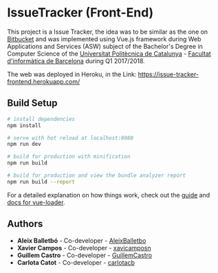 # IssueTracker (Front-End)

This project is a Issue Tracker, the idea was to be similar as the one on [Bitbucket](https://bitbucket.org/) and was implemented using Vue.js framework during Web Applications and Services (ASW) subject of the Bachelor's Degree in Computer Science of the [Universitat Politècnica de Catalunya](https://www.upc.edu/ca) - [Facultat d'informàtica de Barcelona](https://www.fib.upc.edu/) during Q1 2017/2018.

The web was deployed in Heroku, in the Link: https://issue-tracker-frontend.herokuapp.com/

## Build Setup

``` bash
# install dependencies
npm install

# serve with hot reload at localhost:8080
npm run dev

# build for production with minification
npm run build

# build for production and view the bundle analyzer report
npm run build --report
```

For a detailed explanation on how things work, check out the [guide](http://vuejs-templates.github.io/webpack/) and [docs for vue-loader](http://vuejs.github.io/vue-loader).


## Authors

* **Aleix Balletbó** - Co-developer - [AleixBalletbo](https://github.com/AleixBalletbo)
* **Xavier Campos** - Co-developer - [xavicamposn](https://github.com/xavicamposn)
* **Guillem Castro** - Co-developer - [GuillemCastro](https://github.com/GuillemCastro)
* **Carlota Catot** - Co-developer - [carlotacb](https://github.com/carlotacb)
